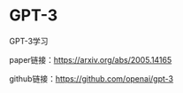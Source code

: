 # GPT-3
GPT-3学习


paper链接：https://arxiv.org/abs/2005.14165

github链接：https://github.com/openai/gpt-3
